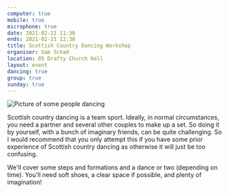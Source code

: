```yaml
---
computer: true
mobile: true
microphone: true
date: 2021-02-21 11:30
ends: 2021-02-21 12:30
title: Scottish Country Dancing Workshop
organiser: Sam Schad
location: 05 Drafty Church Hall
layout: event
dancing: true
group: true
sunday: true
---
```

![Picture of some people dancing]({{site.baseurl}}/assets/event_scottish_country.png)

Scottish country dancing is a team sport. Ideally, in normal circumstances, you need a partner and several other couples to make up a set. So doing it by yourself, with a bunch of imaginary friends, can be quite challenging. So I would recommend that you only attempt this if you have some prior experience of Scottish country dancing as otherwise it will just be too confusing. 

We'll cover some steps and formations and a dance or two (depending on time). You'll need soft shoes, a clear space if possible, and plenty of imagination!
